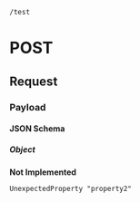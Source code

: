  `/test`

# POST

## Request

### Payload

#### JSON Schema

##### Object

**Not Implemented**

    UnexpectedProperty "property2"
